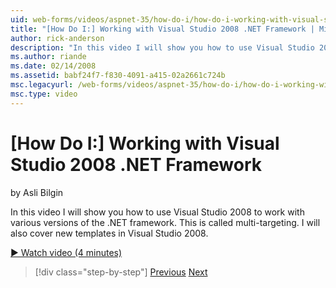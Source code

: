 ```yaml
---
uid: web-forms/videos/aspnet-35/how-do-i/how-do-i-working-with-visual-studio-2008-net-framework
title: "[How Do I:] Working with Visual Studio 2008 .NET Framework | Microsoft Docs"
author: rick-anderson
description: "In this video I will show you how to use Visual Studio 2008 to work with various versions of the .NET framework. This is called multi-targeting. I will also..."
ms.author: riande
ms.date: 02/14/2008
ms.assetid: babf24f7-f830-4091-a415-02a2661c724b
msc.legacyurl: /web-forms/videos/aspnet-35/how-do-i/how-do-i-working-with-visual-studio-2008-net-framework
msc.type: video
---
```

# [How Do I:] Working with Visual Studio 2008 .NET Framework

by Asli Bilgin

In this video I will show you how to use Visual Studio 2008 to work with various versions of the .NET framework. This is called multi-targeting. I will also cover new templates in Visual Studio 2008.

[&#9654; Watch video (4 minutes)](https://channel9.msdn.com/Blogs/ASP-NET-Site-Videos/how-do-i-working-with-visual-studio-2008-net-framework)

> [!div class="step-by-step"]
> [Previous](how-do-i-cascading-style-sheets-in-visual-studio-2008.md)
> [Next](how-do-i-adding-elements-to-a-css-file-and-create-new-css-on-the-fly.md)
